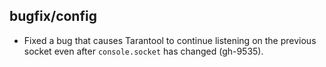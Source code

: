 ## bugfix/config

* Fixed a bug that causes Tarantool to continue listening on the previous socket
  even after `console.socket` has changed (gh-9535).
